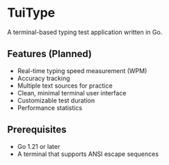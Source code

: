 # TuiType

A terminal-based typing test application written in Go.

## Features (Planned)

- Real-time typing speed measurement (WPM)
- Accuracy tracking
- Multiple text sources for practice
- Clean, minimal terminal user interface
- Customizable test duration
- Performance statistics

## Prerequisites

- Go 1.21 or later
- A terminal that supports ANSI escape sequences